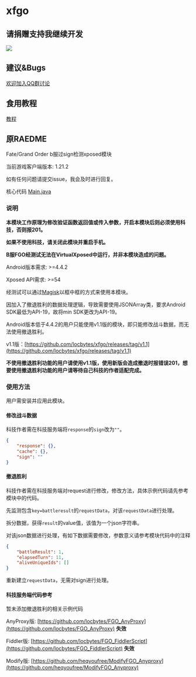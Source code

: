 # xfgo
## 请捐赠支持我继续开发
![](https://github.com/heqyoufree/ModifyFGO_AnyProxy/blob/master/%E8%B5%9E%E5%8A%A9%E9%83%BD%E7%BB%99%E6%88%91%E8%B5%9E%E5%8A%A9.jpg?raw=true)  
## 建议&Bugs
[欢迎加入QQ群讨论](https://jq.qq.com/?_wv=1027&k=56u6QM2)  
## 食用教程
[教程](https://heqyoufree.github.io/)

## 原RAEDME
Fate/Grand Order b服过sign检测xposed模块

当前游戏客户端版本: 1.21.2

如有任何问题请提交issue，我会及时进行回复。

核心代码 [Main.java](https://github.com/heqyoufree/xfgo_modify/blob/master/app/src/main/java/com/modify/xfgo/Main.java)

### 说明

**本模块工作原理为修改验证函数返回值或传入参数，开启本模块后则必须使用科技，否则报201。**

**如果不使用科技，请关闭此模块并重启手机。**

**B服FGO经测试无法在VirtualXposed中运行，并非本模块造成的问题。**

Android版本需求: >=4.4.2

Xposed API需求: >=54

经测试可以通过[Magisk](https://forum.xda-developers.com/apps/magisk)以框中框的方式来使用本模块。

因加入了撤退胜利的数据处理逻辑，导致需要使用JSONArray类，要求Android SDK最低为API-19，故将min SDK更改为API-19。

Android版本低于4.4.2的用户只能使用v1.1版的模块，即只能修改战斗数据，而无法使用撤退胜利。

v1.1版：[https://github.com/locbytes/xfgo/releases/tag/v1.1](https://github.com/locbytes/xfgo/releases/tag/v1.1)

**不使用撤退胜利功能的用户请使用v1.1版，使用新版会造成撤退时报错误201，想要使用撤退胜利功能的用户请等待自己科技的作者适配完成。**

### 使用方法

用户需安装并应用此模块。

#### 修改战斗数据

科技作者需在科技服务端将`response`的`sign`改为`""`。

```json
{
    "response": {},
    "cache": {},
    "sign": ""
}
```

#### 撤退胜利

科技作者需在科技服务端对request进行修改，修改方法，具体示例代码请先参考模块中的代码。

先监测包含`key=battleresult`的`requestData`，对该`requestData`进行处理。

拆分数据，获得`result`的value值，该值为一个json字符串。

对该json数据进行处理，有如下数据需要修改，参数意义请参考模块代码中的注释

```json
{
    "battleResult": 1,
    "elapsedTurn": 11,
    "aliveUniqueIds": []
}
```

重新建立`requestData`，无需对sign进行处理。

#### 科技服务端代码参考

暂未添加撤退胜利的相关示例代码

AnyProxy版: [https://github.com/locbytes/FGO_AnyProxy](https://github.com/locbytes/FGO_AnyProxy)
**失效**

Fiddler版: [https://github.com/locbytes/FGO_FiddlerScript](https://github.com/locbytes/FGO_FiddlerScript)
**失效**

Modify版: [https://github.com/heqyoufree/ModifyFGO_Anyproxy](https://github.com/heqyoufree/ModifyFGO_Anyproxy)
